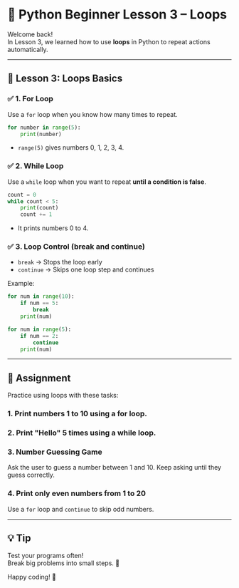 # 🐍 Python Beginner Lesson 3 – Loops

Welcome back!  
In Lesson 3, we learned how to use **loops** in Python to repeat actions automatically.

---

## 📘 Lesson 3: Loops Basics

### ✅ 1. For Loop
Use a `for` loop when you know how many times to repeat.

```python
for number in range(5):
    print(number)
```

- `range(5)` gives numbers 0, 1, 2, 3, 4.

### ✅ 2. While Loop
Use a `while` loop when you want to repeat **until a condition is false**.

```python
count = 0
while count < 5:
    print(count)
    count += 1
```

- It prints numbers 0 to 4.

### ✅ 3. Loop Control (break and continue)
- `break` → Stops the loop early
- `continue` → Skips one loop step and continues

Example:

```python
for num in range(10):
    if num == 5:
        break
    print(num)
```

```python
for num in range(5):
    if num == 2:
        continue
    print(num)
```

---

## 🧠 Assignment

Practice using loops with these tasks:

### 1. Print numbers 1 to 10 using a for loop.

### 2. Print "Hello" 5 times using a while loop.

### 3. Number Guessing Game
Ask the user to guess a number between 1 and 10. Keep asking until they guess correctly.

### 4. Print only even numbers from 1 to 20
Use a `for` loop and `continue` to skip odd numbers.

---

## 💡 Tip
Test your programs often!  
Break big problems into small steps. 🧩

Happy coding! 🚀
